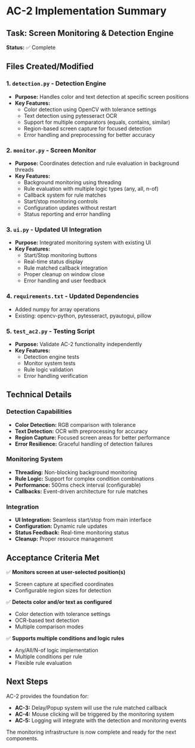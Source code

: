 # AC-2 Implementation Summary

## Task: Screen Monitoring & Detection Engine

**Status:** ✅ Complete

## Files Created/Modified

### 1. `detection.py` - Detection Engine
- **Purpose:** Handles color and text detection at specific screen positions
- **Key Features:**
  - Color detection using OpenCV with tolerance settings
  - Text detection using pytesseract OCR
  - Support for multiple comparators (equals, contains, similar)
  - Region-based screen capture for focused detection
  - Error handling and preprocessing for better accuracy

### 2. `monitor.py` - Screen Monitor
- **Purpose:** Coordinates detection and rule evaluation in background threads
- **Key Features:**
  - Background monitoring using threading
  - Rule evaluation with multiple logic types (any, all, n-of)
  - Callback system for rule matches
  - Start/stop monitoring controls
  - Configuration updates without restart
  - Status reporting and error handling

### 3. `ui.py` - Updated UI Integration
- **Purpose:** Integrated monitoring system with existing UI
- **Key Features:**
  - Start/Stop monitoring buttons
  - Real-time status display
  - Rule matched callback integration
  - Proper cleanup on window close
  - Error handling and user feedback

### 4. `requirements.txt` - Updated Dependencies
- Added numpy for array operations
- Existing: opencv-python, pytesseract, pyautogui, pillow

### 5. `test_ac2.py` - Testing Script
- **Purpose:** Validate AC-2 functionality independently
- **Key Features:**
  - Detection engine tests
  - Monitor system tests
  - Rule logic validation
  - Error handling verification

## Technical Details

### Detection Capabilities
- **Color Detection:** RGB comparison with tolerance
- **Text Detection:** OCR with preprocessing for accuracy
- **Region Capture:** Focused screen areas for better performance
- **Error Resilience:** Graceful handling of detection failures

### Monitoring System
- **Threading:** Non-blocking background monitoring
- **Rule Logic:** Support for complex condition combinations
- **Performance:** 500ms check interval (configurable)
- **Callbacks:** Event-driven architecture for rule matches

### Integration
- **UI Integration:** Seamless start/stop from main interface
- **Configuration:** Dynamic rule updates
- **Status Feedback:** Real-time monitoring status
- **Cleanup:** Proper resource management

## Acceptance Criteria Met

✅ **Monitors screen at user-selected position(s)**
- Screen capture at specified coordinates
- Configurable region sizes for detection

✅ **Detects color and/or text as configured**
- Color detection with tolerance settings
- OCR-based text detection
- Multiple comparison modes

✅ **Supports multiple conditions and logic rules**
- Any/All/N-of logic implementation
- Multiple conditions per rule
- Flexible rule evaluation

## Next Steps

AC-2 provides the foundation for:
- **AC-3:** Delay/Popup system will use the rule matched callback
- **AC-4:** Mouse clicking will be triggered by the monitoring system
- **AC-5:** Logging will integrate with the detection and monitoring events

The monitoring infrastructure is now complete and ready for the next components.
